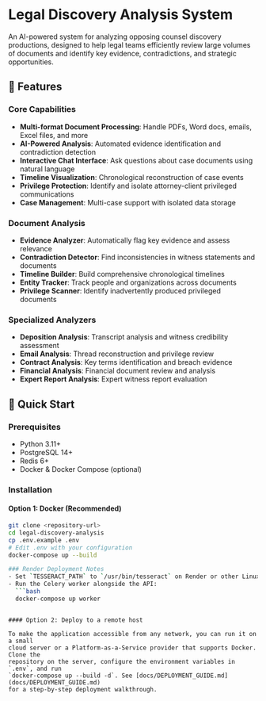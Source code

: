 # Legal Discovery Analysis System

An AI-powered system for analyzing opposing counsel discovery productions, designed to help legal teams efficiently review large volumes of documents and identify key evidence, contradictions, and strategic opportunities.

## 🎯 Features

### Core Capabilities
- **Multi-format Document Processing**: Handle PDFs, Word docs, emails, Excel files, and more
- **AI-Powered Analysis**: Automated evidence identification and contradiction detection
- **Interactive Chat Interface**: Ask questions about case documents using natural language
- **Timeline Visualization**: Chronological reconstruction of case events
- **Privilege Protection**: Identify and isolate attorney-client privileged communications
- **Case Management**: Multi-case support with isolated data storage

### Document Analysis
- **Evidence Analyzer**: Automatically flag key evidence and assess relevance
- **Contradiction Detector**: Find inconsistencies in witness statements and documents
- **Timeline Builder**: Build comprehensive chronological timelines
- **Entity Tracker**: Track people and organizations across documents
- **Privilege Scanner**: Identify inadvertently produced privileged documents

### Specialized Analyzers
- **Deposition Analysis**: Transcript analysis and witness credibility assessment
- **Email Analysis**: Thread reconstruction and privilege review
- **Contract Analysis**: Key terms identification and breach evidence
- **Financial Analysis**: Financial document review and analysis
- **Expert Report Analysis**: Expert witness report evaluation

## 🚀 Quick Start

### Prerequisites
- Python 3.11+
- PostgreSQL 14+
- Redis 6+
- Docker & Docker Compose (optional)

### Installation

#### Option 1: Docker (Recommended)
```bash
git clone <repository-url>
cd legal-discovery-analysis
cp .env.example .env
# Edit .env with your configuration
docker-compose up --build

### Render Deployment Notes
- Set `TESSERACT_PATH` to `/usr/bin/tesseract` on Render or other Linux hosts.
- Run the Celery worker alongside the API:
  ```bash
  docker-compose up worker
  ```
```

#### Option 2: Deploy to a remote host

To make the application accessible from any network, you can run it on a small
cloud server or a Platform-as-a-Service provider that supports Docker. Clone the
repository on the server, configure the environment variables in `.env`, and run
`docker-compose up --build -d`. See [docs/DEPLOYMENT_GUIDE.md](docs/DEPLOYMENT_GUIDE.md)
for a step-by-step deployment walkthrough.
